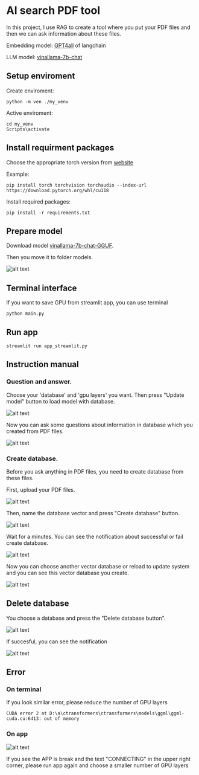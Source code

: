 # AI search PDF tool
In this project, I use RAG to create a tool where you put your PDF files and then we can ask information about these files.

Embedding model: [GPT4all](https://api.python.langchain.com/en/latest/embeddings/langchain_community.embeddings.gpt4all.GPT4AllEmbeddings.html) of langchain

LLM model: [vinallama-7b-chat](https://huggingface.co/vilm/vinallama-7b-chat-GGUF)

## Setup enviroment
Create enviroment:
```
python -m ven ./my_venv
```

Active enviroment:
```
cd my_venv
Scripts\activate
```

## Install requirment packages
Choose the appropriate torch version from [website](https://pytorch.org/)

Example:
```
pip install torch torchvision torchaudio --index-url https://download.pytorch.org/whl/cu118
```
Install required packages:
```
pip install -r requirements.txt
````

## Prepare model
Download model [vinallama-7b-chat-GGUF](https://huggingface.co/vilm/vinallama-7b-chat-GGUF/resolve/main/vinallama-7b-chat_q5_0.gguf?download=true).

Then you move it to folder models.

![alt text](./images/image.png)

## Terminal interface
If you want to save GPU from streamlit app, you can use terminal
```
python main.py
```

## Run app
```
streamlit run app_streamlit.py
```

## Instruction manual
### Question and answer.
Choose your 'database' and 'gpu layers' you want. Then press "Update model" button to load model with database.

![alt text](./images/image-1.png)

Now you can ask some questions about information in database which you created from PDF files.

![alt text](./images/image-2.png)

### Create database.
Before you ask anything in PDF files, you need to create database from these files.

First, upload your PDF files.

![alt text](./images/image-3.png)

Then, name the database vector and press "Create database" button.

![alt text](./images/image-4.png)

Wait for a minutes. You can see the notification about successful or fail create database.

![alt text](./images/image-6.png)

Now you can choose another vector database or reload to update system and you can see this vector database you create.

![alt text](./images/image-7.png)

## Delete database
You choose a database and press the "Delete database button".

![alt text](./images/image-8.png)

If succesful, you can see the notification

![alt text](./images/image-9.png)

## Error
### On terminal
If you look similar error, please reduce the number of GPU layers
```
CUDA error 2 at D:\a\ctransformers\ctransformers\models\ggml\ggml-cuda.cu:6413: out of memory
```
### On app

![alt text](./images/image-5.png)

If you see the APP is break and the text "CONNECTING" in the upper right corner, please run app again and choose a smaller number  of GPU layers
